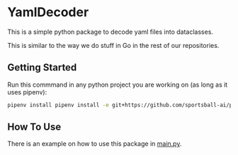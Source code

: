# YamlDecoder

This is a simple python package to decode yaml files into dataclasses.

This is similar to the way we do stuff in Go in the rest of our repositories.

## Getting Started

Run this commmand in any python project you are working on (as long as it uses pipenv):

```bash
pipenv install pipenv install -e git+https://github.com/sportsball-ai/py-yaml-decoder.git@<commit-id>d#egg=yamldecoder
```

## How To Use

There is an example on how to use this package in [main.py](main.py).
